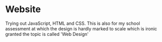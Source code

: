 # Website
Trying out JavaScript, HTML and CSS. This is also for my school assessment at which the design is hardly marked to scale which is ironic granted the topic is called 'Web Design'
